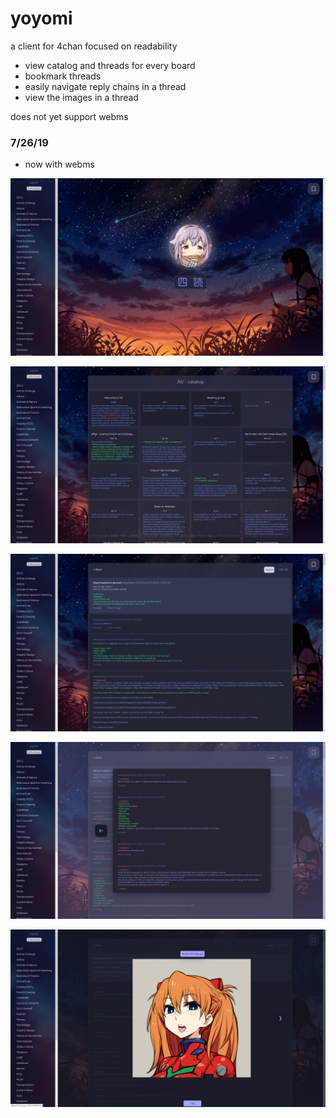 # yoyomi

a client for 4chan focused on readability 

- view catalog and threads for every board
- bookmark threads
- easily navigate reply chains in a thread
- view the images in a thread

does not yet support webms

### 7/26/19

- now with webms

![landing](screencap_landing.jpg)

![catalog](screencap_catalog.jpg)

![thread](screencap_thread.jpg)

![replies](screencap_replies.jpg)

![image](screencap_image.jpg)